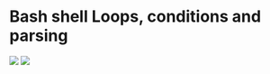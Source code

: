 # Bash shell Loops, conditions and parsing
![](https://cdn.educba.com/academy/wp-content/uploads/2019/12/Loops-in-Shell-Scripting.jpg)
![](https://www.freecodecamp.org/news/content/images/size/w2000/2022/03/remove-key-val.gif)
